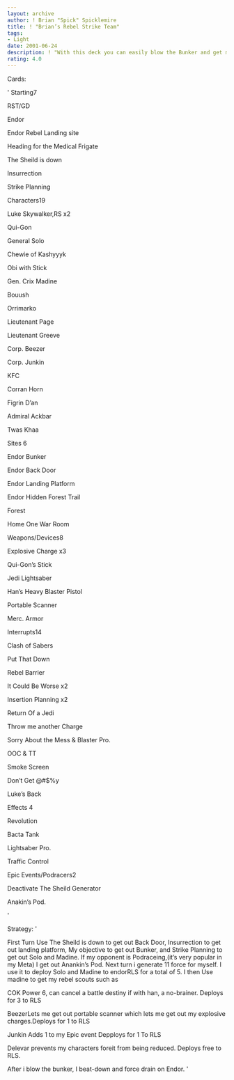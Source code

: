 ```yaml
---
layout: archive
author: ! Brian "Spick" Spicklemire
title: ! "Brian’s Rebel Strike Team"
tags:
- Light
date: 2001-06-24
description: ! "With this deck you can easily blow the Bunker and get massive force drains."
rating: 4.0
---
```

Cards: 

' 
Starting7

RST/GD

Endor

Endor Rebel Landing site

Heading for the Medical Frigate

The Sheild is down

Insurrection

Strike Planning


Characters19

Luke Skywalker,RS x2

Qui-Gon

General Solo

Chewie of Kashyyyk

Obi with Stick

Gen. Crix Madine

Bouush

Orrimarko

Lieutenant Page

Lieutenant Greeve

Corp. Beezer

Corp. Junkin

KFC

Corran Horn

Figrin D’an

Admiral Ackbar

Twas Khaa


Sites 6

Endor Bunker

Endor Back Door

Endor Landing Platform

Endor Hidden Forest Trail

 Forest

Home One War Room


Weapons/Devices8

Explosive Charge x3

Qui-Gon’s Stick

Jedi Lightsaber

Han’s Heavy Blaster Pistol

Portable Scanner

Merc. Armor


Interrupts14

Clash of Sabers

Put That Down

Rebel Barrier

It Could Be Worse x2

Insertion Planning x2

Return Of a Jedi

Throw me another Charge

Sorry About the Mess & Blaster Pro.

OOC & TT

Smoke Screen 

Don’t Get @#$%y

Luke’s Back


Effects 4

Revolution

Bacta Tank

Lightsaber Pro.

Traffic Control


Epic Events/Podracers2

Deactivate The Sheild Generator

Anakin’s Pod.


'

Strategy: '

First Turn Use The Sheild is down to get out Back Door, Insurrection to get out landing platform, My objective to get out Bunker, and Strike Planning to get out Solo and Madine. If my opponent is Podraceing,(it’s very popular in my Meta) I get out Anankin’s Pod. Next turn i generate 11 force for myself. I use it to deploy Solo and Madine to endorRLS for a total of 5. I then Use madine to get my rebel scouts such as


COK Power 6, can cancel a battle destiny if with han, a no-brainer. Deploys for 3 to RLS


BeezerLets me get out portable scanner which lets me get out my explosive charges.Deploys for 1 to RLS


Junkin Adds 1 to my Epic event Depploys for 1 To RLS


Delevar prevents my characters foreit from being reduced. Deploys free to RLS.


After i blow the bunker, I beat-down and force drain on Endor.  '